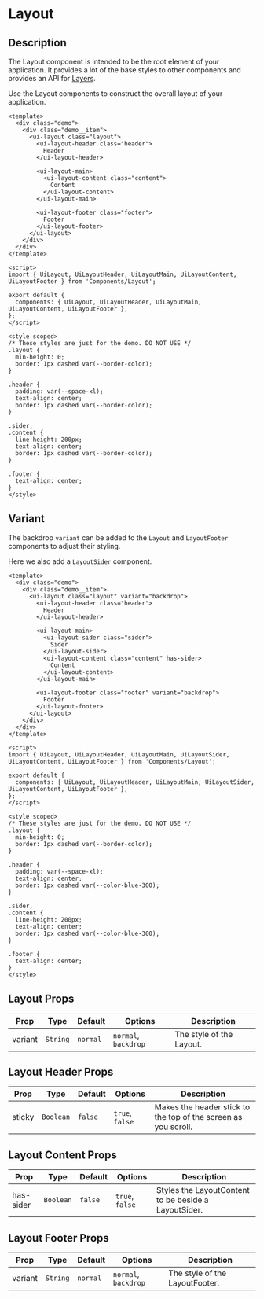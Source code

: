 # Layout

## Description
The Layout component is intended to be the root element of your application. It provides a lot of the base styles to other components and provides an API for [Layers](/documentation/layer).

Use the Layout components to construct the overall layout of your application.

```vue
<template>
  <div class="demo">
    <div class="demo__item">
      <ui-layout class="layout">
        <ui-layout-header class="header">
          Header
        </ui-layout-header>

        <ui-layout-main>
          <ui-layout-content class="content">
            Content
          </ui-layout-content>
        </ui-layout-main>

        <ui-layout-footer class="footer">
          Footer
        </ui-layout-footer>
      </ui-layout>
    </div>
  </div>
</template>

<script>
import { UiLayout, UiLayoutHeader, UiLayoutMain, UiLayoutContent, UiLayoutFooter } from 'Components/Layout';

export default {
  components: { UiLayout, UiLayoutHeader, UiLayoutMain, UiLayoutContent, UiLayoutFooter },
};
</script>

<style scoped>
/* These styles are just for the demo. DO NOT USE */
.layout {
  min-height: 0;
  border: 1px dashed var(--border-color);
}

.header {
  padding: var(--space-xl);
  text-align: center;
  border: 1px dashed var(--border-color);
}

.sider,
.content {
  line-height: 200px;
  text-align: center;
  border: 1px dashed var(--border-color);
}

.footer {
  text-align: center;
}
</style>
```

## Variant

The backdrop `variant` can be added to the `Layout` and `LayoutFooter` components to adjust their styling.

Here we also add a `LayoutSider` component.

```vue
<template>
  <div class="demo">
    <div class="demo__item">
      <ui-layout class="layout" variant="backdrop">
        <ui-layout-header class="header">
          Header
        </ui-layout-header>

        <ui-layout-main>
          <ui-layout-sider class="sider">
            Sider
          </ui-layout-sider>
          <ui-layout-content class="content" has-sider>
            Content
          </ui-layout-content>
        </ui-layout-main>

        <ui-layout-footer class="footer" variant="backdrop">
          Footer
        </ui-layout-footer>
      </ui-layout>
    </div>
  </div>
</template>

<script>
import { UiLayout, UiLayoutHeader, UiLayoutMain, UiLayoutSider, UiLayoutContent, UiLayoutFooter } from 'Components/Layout';

export default {
  components: { UiLayout, UiLayoutHeader, UiLayoutMain, UiLayoutSider, UiLayoutContent, UiLayoutFooter },
};
</script>

<style scoped>
/* These styles are just for the demo. DO NOT USE */
.layout {
  min-height: 0;
  border: 1px dashed var(--border-color);
}

.header {
  padding: var(--space-xl);
  text-align: center;
  border: 1px dashed var(--color-blue-300);
}

.sider,
.content {
  line-height: 200px;
  text-align: center;
  border: 1px dashed var(--color-blue-300);
}

.footer {
  text-align: center;
}
</style>
```

## Layout Props
| Prop | Type | Default | Options | Description |
| ---- | ---- | ------- | ------- | ----------- |
| variant | `String` | `normal` | `normal`, `backdrop` | The style of the Layout. |

## Layout Header Props
| Prop | Type | Default | Options | Description |
| ---- | ---- | ------- | ------- | ----------- |
| sticky | `Boolean` | `false` | `true`, `false` | Makes the header stick to the top of the screen as you scroll. |

## Layout Content Props
| Prop | Type | Default | Options | Description |
| ---- | ---- | ------- | ------- | ----------- |
| has-sider | `Boolean` | `false` | `true`, `false` | Styles the LayoutContent to be beside a LayoutSider. |

## Layout Footer Props
| Prop | Type | Default | Options | Description |
| ---- | ---- | ------- | ------- | ----------- |
| variant | `String` | `normal` | `normal`, `backdrop` | The style of the LayoutFooter. |
